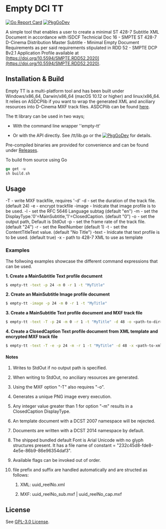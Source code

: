 # Empty DCI TT

[![Go Report Card](https://goreportcard.com/badge/github.com/jack-watts/empty-dci-tt)](https://goreportcard.com/report/github.com/jack-watts/empty-dci-tt) [![PkgGoDev](https://pkg.go.dev/badge/github.com/jack-watts/empty-dci-tt)](https://pkg.go.dev/github.com/jack-watts/empty-dci-tt)

A simple tool that enables a user to create a minimal ST 428-7 Subtitle XML Document in accordance with ISDCF Technicial Doc 16 - SMPTE ST 428-7 D-Cinema Distribution Master Subtitle - Minimal Empty Document Requirements as per said requirements stipulated in RDD 52 - SMPTE DCP Bv2.1 Application Profile available at [https://doi.org/10.5594/SMPTE.RDD52.2020](https://doi.org/10.5594/SMPTE.RDD52.2020).

## Installation & Build

Empty TT is a multi-platform tool and has been built under Windows/x86_64, Darwin/x86_64 (macOS 10.12 or higher) and linux/x86_64. It relies on ASDCPlib if you want to wrap the generated XML and anciliary resources into D-Cinema MXF track files. ASDCPlib can be found [here](https://github.com/cinecert/asdcplib).

The tt library can be used in two ways;

- With the command line wrapper ''empty-tt'

- Or with the API directly. See /tt/lib.go or the [![PkgGoDev](https://pkg.go.dev/badge/github.com/jack-watts/empty-dci-tt)](https://pkg.go.dev/github.com/jack-watts/empty-dci-tt) for details.

Pre-compiled binaries are provided for convenience and can be found under [Releases](https://github.com/jack-watts/empty-dci-tt/releases).

To build from source using Go

```go
go get -u
sh build.sh
```

## Usage

  -T                    - write MXF trackfile, requires '-d'
  -d <int>              - set the duration of the track file. (default 24)
  -e                    - encrypt trackfile
  -image                - Inidcate that image profile is to be used.
  -l <string>           - set the RFC 5646 Language subtag (default "en")
  -m <int>              - set the DisplayType.'0'=MainSubtitle,'1'=ClosedCaption. (default "0")
  -o <string>           - set the output path, Default is StdOut
  -p <string>           - set the frame rate of the track file. (default "24")
  -r <int>              - set the ReelNumber (default 1)
  -t <string>           - set the ContentTitleText value. (default "No Title")
  -text                 - Inidcate that text profile is to be used. (default true)
  -x <string>           - path to 428-7 XML to use as template

### Examples

The follwoing examples showcase the different command expressions that can be used.

**1. Create a MainSubtitle Text profile document**

```bash
$ empty-tt -text -p 24 -m 0 -r 1 -t "MyTitle"
```

**2. Create an MainSubtitle Image profile document**

```bash
$ empty-tt -image -p 24 -m 0 -r 1 -t "MyTitle"
```

**3. Create a MainSubtitle Text profile document and MXF track file**

```bash
$ empty-tt -text -T -p 24 -m 0 -r 1 -t "MyTitle" -d 48 -o <path-to-dir>
```

**4. Create a ClosedCaption Text profile document from XML template and encrypted MXF track file**

```bash
$ empty-tt -text -T -e -p 24 -m -r 1 -t "MyTitle" -d 48 -x <path-to-xml-file> -o <path-to-dir>
```

#### Notes

1. Writes to StdOut if no output path is specified.

2. When writing to StdOut, no anciliary resources are generated.

3. Using the MXF option "-T" also requires "-o".

4. Generates a unique PNG image every execution.

5. Any integer value greater than 1 for option "-m" results in a ClosedCaption DisplayType.

6. An template document with a DCST 2007 namespace will be rejected.

7. Documents are written with a DCST 2014 namespace by default.

8. The shipped bundled default Font is Arial Unicode with no glyph structures present. It has a file name of constant = "232c45d8-fde8-4e5e-86b9-86e96354daf3".

9. Available flags can be invoked out of order.

10. file prefix and suffix are handled automatically and are structed as follows:
    
    1. XML: uuid_reelNo.xml
    
    2. MXF: uuid_reelNo_sub.mxf | uuid_reelNo_cap.mxf

## License

See [GPL-3.0 License](https://github.com/jack-watts/empty-dci-tt/blob/main/LICENSE).
